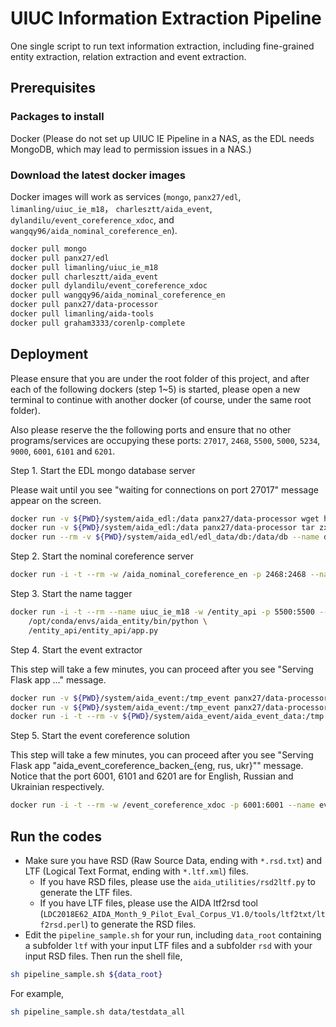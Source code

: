# UIUC Information Extraction Pipeline
One single script to run text information extraction, including fine-grained entity extraction, relation extraction and event extraction.

## Prerequisites
### Packages to install
Docker (Please do not set up UIUC IE Pipeline in a NAS, as the EDL needs MongoDB, which may lead to permission issues in a NAS.)

### Download the latest docker images
Docker images will work as services (`mongo`, `panx27/edl`, `limanling/uiuc_ie_m18`， `charlesztt/aida_event`,  `dylandilu/event_coreference_xdoc`, and `wangqy96/aida_nominal_coreference_en`).
```bash
docker pull mongo
docker pull panx27/edl
docker pull limanling/uiuc_ie_m18
docker pull charlesztt/aida_event
docker pull dylandilu/event_coreference_xdoc
docker pull wangqy96/aida_nominal_coreference_en
docker pull panx27/data-processor
docker pull limanling/aida-tools
docker pull graham3333/corenlp-complete
```

## Deployment
Please ensure that you are under the root folder of this project, and after each of the following dockers (step 1~5) is started, please open a new terminal to continue with another docker (of course, under the same root folder).

Also please reserve the the following ports and ensure that no other programs/services are occupying these ports: `27017`, `2468`, `5500`, `5000`, `5234`, `9000`, `6001`, `6101` and `6201`.

Step 1. Start the EDL mongo database server

Please wait until you see "waiting for connections on port 27017" message appear on the screen.

```bash
docker run -v ${PWD}/system/aida_edl:/data panx27/data-processor wget http://159.89.180.81/demo/resources/edl_data.tar.gz -P /data
docker run -v ${PWD}/system/aida_edl:/data panx27/data-processor tar zxvf /data/edl_data.tar.gz -C /data
docker run --rm -v ${PWD}/system/aida_edl/edl_data/db:/data/db --name db mongo
```

Step 2. Start the nominal coreference server
```bash
docker run -i -t --rm -w /aida_nominal_coreference_en -p 2468:2468 --name nominal_coreference wangqy96/aida_nominal_coreference_en python nominal_backend.py
```

Step 3. Start the name tagger
```bash
docker run -i -t --rm --name uiuc_ie_m18 -w /entity_api -p 5500:5500 --name aida_entity limanling/uiuc_ie_m18 \
    /opt/conda/envs/aida_entity/bin/python \
    /entity_api/entity_api/app.py
```

Step 4. Start the event extractor

This step will take a few minutes, you can proceed after you see "Serving Flask app ..." message.
```bash
docker run -v ${PWD}/system/aida_event:/tmp_event panx27/data-processor wget http://159.89.180.81/demo/resources/aida_event_data.tgz -P /tmp_event
docker run -v ${PWD}/system/aida_event:/tmp_event panx27/data-processor tar zxvf /tmp_event/aida_event_data.tgz -C /tmp_event
docker run -i -t --rm -v ${PWD}/system/aida_event/aida_event_data:/tmp -w /aida_event -p 5234:5234 --name aida_event charlesztt/aida_event python gail_event.py
```

Step 5. Start the event coreference solution

This step will take a few minutes, you can proceed after you see "Serving Flask app "aida_event_coreference_backen_{eng, rus, ukr}"" message. Notice that the port 6001, 6101 and 6201 are for English, Russian and Ukrainian respectively.
```bash
docker run -i -t --rm -w /event_coreference_xdoc -p 6001:6001 --name event_coreference dylandilu/event_coreference_xdoc python aida_event_coreference_backen_eng.py
```


## Run the codes
* Make sure you have RSD (Raw Source Data, ending with `*.rsd.txt`) and LTF (Logical Text Format, ending with `*.ltf.xml`) files. 
	* If you have RSD files, please use the `aida_utilities/rsd2ltf.py` to generate the LTF files. 
	* If you have LTF files, please use the AIDA ltf2rsd tool (`LDC2018E62_AIDA_Month_9_Pilot_Eval_Corpus_V1.0/tools/ltf2txt/ltf2rsd.perl`) to generate the RSD files. 
* Edit the `pipeline_sample.sh` for your run, including `data_root` containing a subfolder `ltf` with your input LTF files and a subfolder `rsd` with your input RSD files. Then run the shell file, 
```bash
sh pipeline_sample.sh ${data_root}
```
For example, 
```bash
sh pipeline_sample.sh data/testdata_all
```
<!--
For each raw document `doc_id.ltf.xml` and `doc_id.rsd.txt`, there will be a RDF format KB `doc_id.ttl` generated. If the final *.ttl files needs to be renamed, please provide the mapping file between the raw_id and rename_id as a second parameter, and the raw_id_column as the third parameter, rename_id_column as the fourth parameter. For example, in AIDA project, each file can be mapped a parent file. The final *.ttl files should be renamed to parent_file_id, whereas the raw document is named by child_file_id. 
```bash
sh pipeline_sample.sh ${data_root} ${parent_child_mapping_tab} ${child_column} ${parent_column}
```
-->

